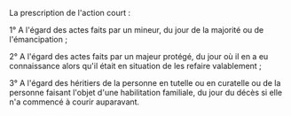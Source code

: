 La prescription de l'action court :

1° A l'égard des actes faits par un mineur, du jour de la majorité ou de l'émancipation ;

2° A l'égard des actes faits par un majeur protégé, du jour où il en a eu connaissance alors qu'il était en situation de les refaire valablement ;

3° A l'égard des héritiers de la personne en tutelle ou en curatelle ou de la personne faisant l'objet d'une habilitation familiale, du jour du décès si elle n'a commencé à courir auparavant.
